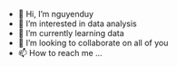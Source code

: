 - 👋 Hi, I’m nguyenduy
- 👀 I’m interested in data analysis
- 🌱 I’m currently learning data
- 💞️ I’m looking to collaborate on all of you
- 📫 How to reach me ...

<!---
nguyenduyim3/nguyenduyim3 is a ✨ special ✨ repository because its `README.md` (this file) appears on your GitHub profile.
You can click the Preview link to take a look at your changes.
--->
